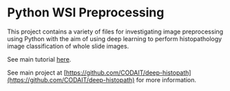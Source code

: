 <!--
{% comment %}
Licensed to the Apache Software Foundation (ASF) under one or more
contributor license agreements.  See the NOTICE file distributed with
this work for additional information regarding copyright ownership.
The ASF licenses this file to you under the Apache License, Version 2.0
(the "License"); you may not use this file except in compliance with
the License.  You may obtain a copy of the License at

http://www.apache.org/licenses/LICENSE-2.0

Unless required by applicable law or agreed to in writing, software
distributed under the License is distributed on an "AS IS" BASIS,
WITHOUT WARRANTIES OR CONDITIONS OF ANY KIND, either express or implied.
See the License for the specific language governing permissions and
limitations under the License.
{% endcomment %}
-->

# Python WSI Preprocessing

This project contains a variety of files for investigating image preprocessing using Python
with the aim of using deep learning to perform histopathology image classification of
whole slide images.

See main tutorial [here](./docs/wsi-preprocessing-in-python).

See main project at [https://github.com/CODAIT/deep-histopath](https://github.com/CODAIT/deep-histopath)
for more information.
